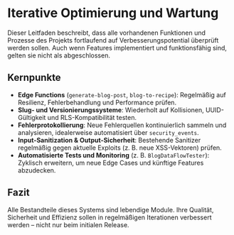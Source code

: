 # Iterative Optimierung und Wartung

Dieser Leitfaden beschreibt, dass alle vorhandenen Funktionen und Prozesse des Projekts fortlaufend auf Verbesserungspotential überprüft werden sollen. Auch wenn Features implementiert und funktionsfähig sind, gelten sie nicht als abgeschlossen.

## Kernpunkte
- **Edge Functions** (`generate-blog-post`, `blog-to-recipe`): Regelmäßig auf Resilienz, Fehlerbehandlung und Performance prüfen.
- **Slug- und Versionierungssysteme**: Wiederholt auf Kollisionen, UUID-Gültigkeit und RLS-Kompatibilität testen.
- **Fehlerprotokollierung**: Neue Fehlerquellen kontinuierlich sammeln und analysieren, idealerweise automatisiert über `security_events`.
- **Input-Sanitization & Output-Sicherheit**: Bestehende Sanitizer regelmäßig gegen aktuelle Exploits (z. B. neue XSS-Vektoren) prüfen.
- **Automatisierte Tests und Monitoring** (z. B. `BlogDataFlowTester`): Zyklisch erweitern, um neue Edge Cases und künftige Features abzudecken.

## Fazit
Alle Bestandteile dieses Systems sind lebendige Module. Ihre Qualität, Sicherheit und Effizienz sollen in regelmäßigen Iterationen verbessert werden – nicht nur beim initialen Release.
